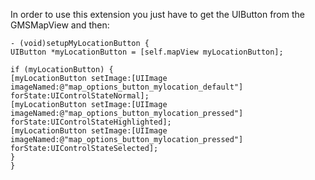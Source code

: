 In order to use this extension you just have to get the UIButton from the GMSMapView and then:

```
- (void)setupMyLocationButton {
UIButton *myLocationButton = [self.mapView myLocationButton];

if (myLocationButton) {
[myLocationButton setImage:[UIImage imageNamed:@"map_options_button_mylocation_default"] forState:UIControlStateNormal];
[myLocationButton setImage:[UIImage imageNamed:@"map_options_button_mylocation_pressed"] forState:UIControlStateHighlighted];
[myLocationButton setImage:[UIImage imageNamed:@"map_options_button_mylocation_pressed"] forState:UIControlStateSelected];
}
}
```
